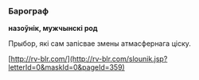 ### Барограф
**назоўнік, мужчынскі род**

Прыбор, які сам запісвае змены атмасфернага ціску.

<a rel="author">[http://rv-blr.com/](http://rv-blr.com/slounik.jsp?letterId=0&maskId=0&pageId=359)</a>
